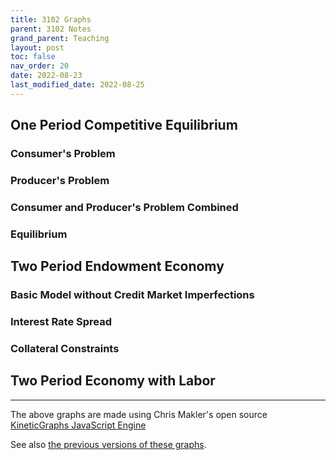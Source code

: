 ```yaml
---
title: 3102 Graphs
parent: 3102 Notes
grand_parent: Teaching
layout: post
toc: false
nav_order: 20
date: 2022-08-23
last_modified_date: 2022-08-25
---
```


<!--
https://www.econgraphs.org/
https://kineticgraphs.org/
https://github.com/cmakler/kgjs
https://www.econgraphs.org/textbook
-->

<link href="https://kineticgraphs.org/css/kg.0.2.6.css" rel="stylesheet" type="text/css">
<script src="https://kineticgraphs.org/js/kg3d.0.2.6.js"></script>


## One Period Competitive Equilibrium


### Consumer's Problem

<div class="kg-container" src="./graphs/onePeriodConsumer.yml" clearColor='#fff0'></div>


### Producer's Problem

<div class="kg-container" src="./graphs/onePeriodProducer.yml" clearColor='#fff0'></div>

### Consumer and Producer's Problem Combined

<div class="kg-container" src="./graphs/onePeriodBothAgents.yml" clearColor='#fff0'></div>

### Equilibrium






## Two Period Endowment Economy


### Basic Model without Credit Market Imperfections


<div class="kg-container" src="./graphs/twoPeriodEndowment.yml" clearColor='#fff0'></div>

<!--
Cobb Douglass preferences are equivalent to log plus beta log preferences when alpha = 1/(1+beta) ???
      - ContourMap:
          levels: [0,1,1.5,2,2.5,3, params.utility]
          fn: "log(x)+params.b*log(y)"

      - EconIndifferenceMap:
          utilityFunction:
            CobbDouglas: {alpha: 1/(1+params.b)}
          levels: [1,2,3,4,5, calcs.utility]
      
-->




### Interest Rate Spread


<div class="kg-container" src="./graphs/twoPeriodInterestRateSpread.yml" clearColor='#fff0'></div>

<!--See also here: https://www.econgraphs.org/graphs/micro/exchange/intertemporal_choice/different_rates-->


### Collateral Constraints

<div class="kg-container" src="./graphs/twoPeriodCollateralConstraint.yml" clearColor='#fff0'></div>







## Two Period Economy with Labor

<div class="kg-container" src="./graphs/twoPeriodEquilibrium.yml" clearColor='#fdf6e3'></div>



---

The above graphs are made using Chris Makler's open source [KineticGraphs JavaScript Engine](https://github.com/cmakler/kgjs)

See also [the previous versions of these graphs](graphs2).



